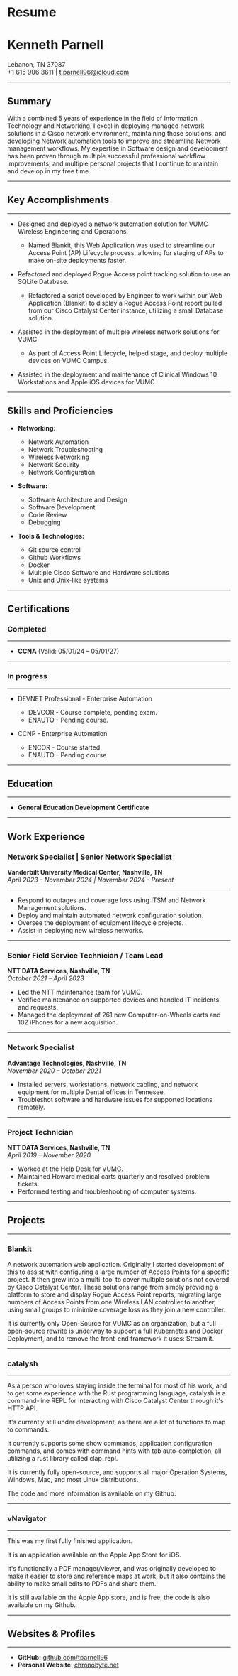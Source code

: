 # Resume

# Kenneth Parnell  
Lebanon, TN 37087  
+1 615 906 3611 | t.parnell96@icloud.com  

---
## Summary

With a combined 5 years of experience in the field of Information Technology and Networking, I excel in deploying managed network solutions in a Cisco network environment, maintaining those solutions, and developing Network automation tools to improve and streamline Network management workflows. My expertise in Software design and development has been proven through multiple successful professional workflow improvements, and multiple personal projects that I continue to maintain and develop in my free time.

---
## Key Accomplishments  

---
- Designed and deployed a network automation solution for VUMC Wireless Engineering and Operations.
  - Named Blankit, this Web Application was used to streamline our Access Point (AP) Lifecycle process, allowing for staging of APs to make on-site deployments faster. 

- Refactored and deployed Rogue Access point tracking solution to use an SQLite Database.
  - Refactored a script developed by Engineer to work within our Web Application (Blankit) to display a Rogue Access Point report pulled from our Cisco Catalyst Center instance, utilizing a small Database solution.

- Assisted in the deployment of multiple wireless network solutions for VUMC
  - As part of Access Point Lifecycle, helped stage, and deploy multiple devices on VUMC Campus. 

- Assisted in the deployment and maintenance of Clinical Windows 10 Workstations and Apple iOS devices for VUMC.

---
## Skills and Proficiencies

- **Networking:** 
	- Network Automation
	- Network Troubleshooting
	- Wireless Networking
	- Network Security
	- Network Configuration
	
- **Software:** 
	- Software Architecture and Design 
	- Software Development
	- Code Review
	- Debugging

- **Tools & Technologies:** 
	- Git source control
	- Github Workflows
	- Docker
	- Multiple Cisco Software and Hardware solutions
	- Unix and Unix-like systems

---
## Certifications  

### Completed
---
- **CCNA** (Valid: 05/01/24 – 05/01/27)  

---
### In progress

---

- DEVNET Professional - Enterprise Automation
  - DEVCOR - Course complete, pending exam.
  - ENAUTO - Pending course.

- CCNP - Enterprise Automation
  - ENCOR - Course started.
  - ENAUTO - Pending course

---
## Education  

---
- **General Education Development Certificate**  

---
## Work Experience  

### **Network Specialist | Senior Network Specialist**  
**Vanderbilt University Medical Center, Nashville, TN**  
*April 2023 – November 2024 | November 2024 - Present*  

---
- Respond to outages and coverage loss using ITSM and Network Management solutions.  
- Deploy and maintain automated network configuration solution.  
- Oversee the deployment of equipment lifecycle projects.
- Assist in deploying new wireless networks. 

---
### **Senior Field Service Technician / Team Lead**  
**NTT DATA Services, Nashville, TN**  
*October 2021 – April 2023*  
- Led the NTT maintenance team for VUMC. 
- Verified maintenance on supported devices and handled IT incidents and requests.  
- Managed the deployment of 261 new Computer-on-Wheels carts and 102 iPhones for a new acquisition.  

---
### **Network Specialist**  
**Advantage Technologies, Nashville, TN**  
*November 2020 – October 2021*  
- Installed servers, workstations, network cabling, and network equipment for multiple Dental offices in Tennesee.
- Troubleshot software and hardware issues for supported locations remotely.

---
### **Project Technician**  
**NTT DATA Services, Nashville, TN**  
*April 2019 – November 2020*  
- Worked at the Help Desk for VUMC.
- Maintained Howard medical carts quarterly and resolved problem tickets. 
- Performed testing and troubleshooting of computer systems.  

---
## Projects

---
### Blankit

A network automation web application.
Originally I started development of this to assist with configuring a large number of Access Points for a specific project.
It then grew into a multi-tool to cover multiple solutions not covered by Cisco Catalyst Center.
These solutions range from simply providing a platform to store and display Rogue Access Point reports, migrating large numbers of Access Points from one Wireless LAN controller to another, using small groups to minimize coverage loss as they join a new controller.

It is currently only Open-Source for VUMC as an organization, but a full open-source rewrite is underway to support a full Kubernetes and Docker Deployment, and to remove the front-end framework it uses: Streamlit.

---
### catalysh

---

As a person who loves staying inside the terminal for most of his work, and to get some experience with the Rust programming language, catalysh is a command-line REPL for interacting with Cisco Catalyst Center through it's HTTP API.

It's currently still under development, as there are a lot of functions to map to commands.

It currently supports some show commands, application configuration commands, and comes with command hints with tab auto-completion, all utilizing a rust library called clap_repl.

It is currently fully open-source, and supports all major Operation Systems, Windows, Mac, and most Linux distributions.

The code and more information is available on my Github.

---
### vNavigator

---

This was my first fully finished application.

It is an application available on the Apple App Store for iOS.

It's functionally a PDF manager/viewer, and was originally developed to make it easier to store and reference maps at work, but it also contains the ability to make small edits to PDFs and share them.

It is still available on the Apple App store, and is free, the code is also available on my Github.

---
## Websites & Profiles  

---
- **GitHub:** [github.com/tparnell96](https://github.com/tparnell96)  
- **Personal Website**: [chronobyte.net](https://chronobyte.net)


